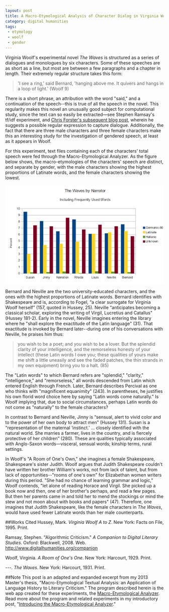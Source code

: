 ```yaml
---
layout: post
title: A Macro-Etymological Analysis of Character Dialog in Virginia Woolf's The Waves
category: digital humanities
tags: 
 - etymology
 - woolf
 - gender
---
```


Virginia Woolf's experimental novel _The Waves_ is structured as a series of dialogues and monologues by six characters. Some of these speeches are as short as a line, but most are between a few paragraphs and a chapter in length. Their extremely regular structure takes this form:

>'I see a ring,' said Bernard, 'hanging above me. It quivers and hangs in a loop of light.' (Woolf 9)  

There is a short phrase, an attribution with the word "said," and a continuation of the speech--this is true of all the speech in the novel. This regularity makes this novel an unusually good subject for computational study, since the text can so easily be extracted—see Stephen Ramsay's tf/idf experiment, and [Chris Forster's subsequent blog post](http://cforster.com/2013/02/reading-the-waves-with-stephen-ramsay/), wherein he suggests a possible regular expression to capture dialogue. Additionally, the fact that there are three male characters and three female characters make this an interesting study for the investigation of gendered speech, at least as it appears in Woolf.  

For this experiment, text files containing each of the characters' total speech were fed through the Macro-Etymological Analyzer. As the figure below shows, the macro-etymologies of the characters' speech are distinct, and separate by gender, with the male characters showing the highest proportions of Latinate words, and the female characters showing the lowest.

![The Waves by Narrator](/images/macro-etym/waves-with-screen.png)

Bernard and Neville are the two university-educated characters, and the ones with the highest proportions of Latinate words. Bernard identifies with Shakespeare and is, according to Fogel, “a clear surrogate for Virginia Woolf herself” (157, quoted in Hussey, 25). Neville “anticipates becoming a classical scholar, exploring the writing of Virgil, Lucretius and Catallus" (Hussey 181-2). Early in the novel, Neville imagines entering the library where he "shall explore the exactitude of the Latin language" (31).  That exactitude is invoked by Bernard later--during one of his conversations with Neville, he praises him thus:   

>you wish to be a poet; and you wish to be a lover. But the splendid clarity of your intelligence, and the remorseless honesty of your intellect (these Latin words I owe you; these qualities of yours make me shift a little uneasily and see the faded patches, the thin strands in my own equipment) bring you to a halt. (85)

The "Latin words" to which Bernard refers are "splendid," "clarity," "intelligence," and "remorseless," all words descended from Latin which entered English through French. Later, Bernard describes Percival as one who thinks with "magnificent equanimity" (243). In parentheses, he justifies his own florid word choice here by saying "Latin words come naturally." Is Woolf implying that, due to social circumstances, perhaps Latin words do not come as "naturally" to the female characters?

In contrast to Bernard and Neville, Jinny is “sensual, alert to vivid color and to the power of her own body to attract men” (Hussey 131). Susan is a “representation of the maternal ‘instinct.’ ... closely identified with the natural world. She marries a farmer, lives in the country, and is fiercely protective of her children” (280). These are qualities typically associated with Anglo-Saxon words—visceral, sensual words; kinship terms, rural settings.  

In Woolf's "A Room of One's Own," she imagines a female Shakespeare, Shakespeare's sister Judith. Woolf argues that Judith Shakespeare couldn't have written her brother William's works, not from lack of talent, but from lack of opportunities--"rooms of one's own" for Elizabethan women writers during this period. "She had no chance of learning grammar and logic," Woolf contends, "let alone of reading Horace and Virgil. She picked up a book now and then, one of her brother's perhaps, and read a few pages. But then her parents came in and told her to mend the stockings or mind the stew and not moon about with books and papers" (47). Therefore, one imagines that Judith Shakespeare, like the female characters in _The Waves_, would have used fewer Latinate words than her male counterparts.

##Works Cited
Hussey, Mark. _Virginia Woolf A to Z_. New York: Facts on File, 1995. Print.

Ramsay, Stephen. "Algorithmic Criticism." _A Companion to Digital Literary Studies_. Oxford: Blackwell, 2008. Web. http://www.digitalhumanities.org/companion

Woolf, Virginia. _A Room of One's One_. New York: Harcourt, 1929. Print.

---.  _The Waves_. New York: Harcourt, 1931. Print.

##Note
This post is an adapted and expanded excerpt from my 2013 Master's thesis, "Macro-Etymological Textual Analysis: an Application of Language History to Literary Criticism." The program described herein is the web app created for these experiments, the [Macro-Etymological Analyzer](http://jonreeve.com/etym). Read more about the program and related experiments in my introductory post, "[Introducing the Macro-Etymological Analyzer](/2013/11/introducing-the-macro-etymological-analyzer/)."   
